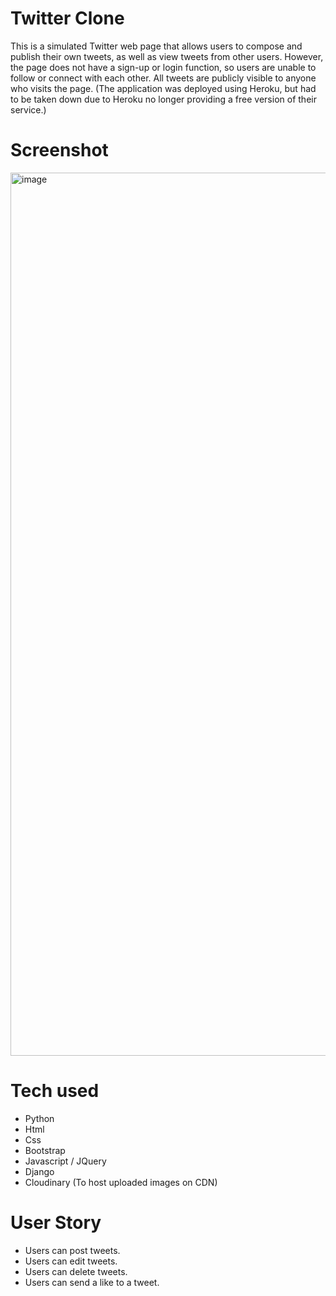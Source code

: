 # Twitter Clone

This is a simulated Twitter web page that allows users to compose and publish their own tweets, as well as view tweets from other users. However, the page does not have a sign-up or login function, so users are unable to follow or connect with each other. All tweets are publicly visible to anyone who visits the page. (The application was deployed using Heroku, but had to be taken down due to Heroku no longer providing a free version of their service.)

# Screenshot
<img width="1413" alt="image" src="https://user-images.githubusercontent.com/49615544/185538414-49a2c37c-ca77-455f-84cf-28c17a5ac2ed.png">

# Tech used
* Python
* Html
* Css
* Bootstrap
* Javascript / JQuery
* Django
* Cloudinary (To host uploaded images on CDN)
# User Story
* Users can post tweets.
* Users can edit tweets.
* Users can delete tweets.
* Users can send a like to a tweet.
